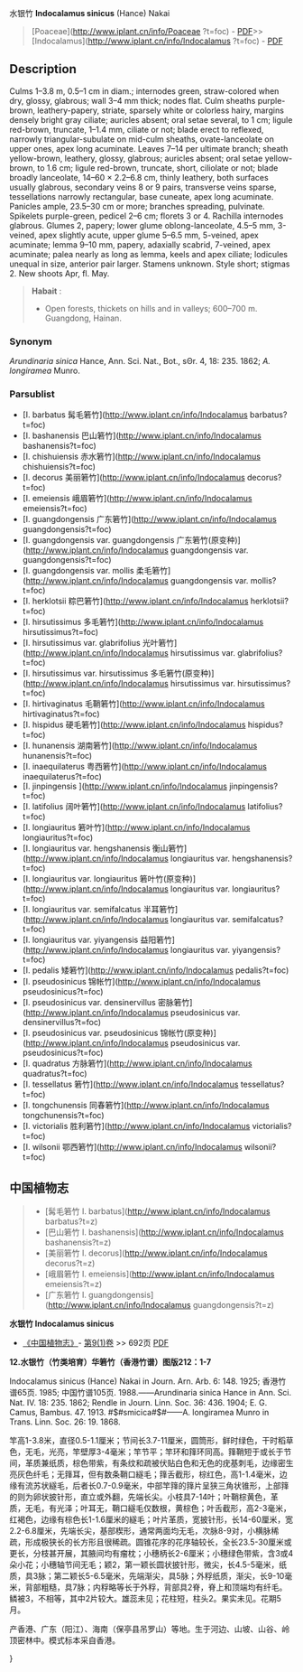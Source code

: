 水银竹 **Indocalamus sinicus** (Hance) Nakai

> [Poaceae](http://www.iplant.cn/info/Poaceae ?t=foc) - [PDF](http://iplant.cn/foc/pdf/Poaceae.pdf)>>[Indocalamus](http://www.iplant.cn/info/Indocalamus ?t=foc) - [PDF](http://www.iplant.cn/foc/pdf/Indocalamus.pdf)

## Description

Culms 1–3.8 m, 0.5–1 cm in diam.; internodes green, straw-colored when dry, glossy, glabrous; wall 3–4 mm thick; nodes flat. Culm sheaths purple-brown, leathery-papery, striate, sparsely white or colorless hairy, margins densely bright gray ciliate; auricles absent; oral setae several, to 1 cm; ligule red-brown, truncate, 1–1.4 mm, ciliate or not; blade erect to reflexed, narrowly triangular-subulate on mid-culm sheaths, ovate-lanceolate on upper ones, apex long acuminate. Leaves 7–14 per ultimate branch; sheath yellow-brown, leathery, glossy, glabrous; auricles absent; oral setae yellow-brown, to 1.6 cm; ligule red-brown, truncate, short, ciliolate or not; blade broadly lanceolate, 14–60 × 2.2–6.8 cm, thinly leathery, both surfaces usually glabrous, secondary veins 8 or 9 pairs, transverse veins sparse, tessellations narrowly rectangular, base cuneate, apex long acuminate. Panicles ample, 23.5–30 cm or more; branches spreading, pulvinate. Spikelets purple-green, pedicel 2–6 cm; florets 3 or 4. Rachilla internodes glabrous. Glumes 2, papery; lower glume oblong-lanceolate, 4.5–5 mm, 3-veined, apex slightly acute, upper glume 5–6.5 mm, 5-veined, apex acuminate; lemma 9–10 mm, papery, adaxially scabrid, 7-veined, apex acuminate; palea nearly as long as lemma, keels and apex ciliate; lodicules unequal in size, anterior pair larger. Stamens unknown. Style short; stigmas 2. New shoots Apr, fl. May.

> **Habait** : 
>* Open forests, thickets on hills and in valleys; 600–700 m. Guangdong, Hainan.

### Synonym
*Arundinaria sinica* Hance, Ann. Sci. Nat., Bot., sΘr. 4, 18: 235. 1862; *A. longiramea* Munro.

### Parsublist

* [I.  barbatus  髯毛箬竹](http://www.iplant.cn/info/Indocalamus barbatus?t=foc)
* [I.  bashanensis  巴山箬竹](http://www.iplant.cn/info/Indocalamus bashanensis?t=foc)
* [I.  chishuiensis  赤水箬竹](http://www.iplant.cn/info/Indocalamus chishuiensis?t=foc)
* [I.  decorus  美丽箬竹](http://www.iplant.cn/info/Indocalamus decorus?t=foc)
* [I.  emeiensis  峨眉箬竹](http://www.iplant.cn/info/Indocalamus emeiensis?t=foc)
* [I.  guangdongensis  广东箬竹](http://www.iplant.cn/info/Indocalamus guangdongensis?t=foc)
* [I.  guangdongensis var. guangdongensis  广东箬竹(原变种)](http://www.iplant.cn/info/Indocalamus guangdongensis var. guangdongensis?t=foc)
* [I.  guangdongensis var. mollis  柔毛箬竹](http://www.iplant.cn/info/Indocalamus guangdongensis var. mollis?t=foc)
* [I.  herklotsii  粽巴箬竹](http://www.iplant.cn/info/Indocalamus herklotsii?t=foc)
* [I.  hirsutissimus  多毛箬竹](http://www.iplant.cn/info/Indocalamus hirsutissimus?t=foc)
* [I.  hirsutissimus var. glabrifolius  光叶箬竹](http://www.iplant.cn/info/Indocalamus hirsutissimus var. glabrifolius?t=foc)
* [I.  hirsutissimus var. hirsutissimus  多毛箬竹(原变种)](http://www.iplant.cn/info/Indocalamus hirsutissimus var. hirsutissimus?t=foc)
* [I.  hirtivaginatus  毛鞘箬竹](http://www.iplant.cn/info/Indocalamus hirtivaginatus?t=foc)
* [I.  hispidus  硬毛箬竹](http://www.iplant.cn/info/Indocalamus hispidus?t=foc)
* [I.  hunanensis  湖南箬竹](http://www.iplant.cn/info/Indocalamus hunanensis?t=foc)
* [I.  inaequilaterus  粤西箬竹](http://www.iplant.cn/info/Indocalamus inaequilaterus?t=foc)
* [I.  jinpingensis  ](http://www.iplant.cn/info/Indocalamus jinpingensis?t=foc)
* [I.  latifolius  阔叶箬竹](http://www.iplant.cn/info/Indocalamus latifolius?t=foc)
* [I.  longiauritus  箬叶竹](http://www.iplant.cn/info/Indocalamus longiauritus?t=foc)
* [I.  longiauritus var. hengshanensis  衡山箬竹](http://www.iplant.cn/info/Indocalamus longiauritus var. hengshanensis?t=foc)
* [I.  longiauritus var. longiauritus  箬叶竹(原变种)](http://www.iplant.cn/info/Indocalamus longiauritus var. longiauritus?t=foc)
* [I.  longiauritus var. semifalcatus  半耳箬竹](http://www.iplant.cn/info/Indocalamus longiauritus var. semifalcatus?t=foc)
* [I.  longiauritus var. yiyangensis  益阳箬竹](http://www.iplant.cn/info/Indocalamus longiauritus var. yiyangensis?t=foc)
* [I.  pedalis  矮箬竹](http://www.iplant.cn/info/Indocalamus pedalis?t=foc)
* [I.  pseudosinicus  锦帐竹](http://www.iplant.cn/info/Indocalamus pseudosinicus?t=foc)
* [I.  pseudosinicus var. densinervillus  密脉箬竹](http://www.iplant.cn/info/Indocalamus pseudosinicus var. densinervillus?t=foc)
* [I.  pseudosinicus var. pseudosinicus  锦帐竹(原变种)](http://www.iplant.cn/info/Indocalamus pseudosinicus var. pseudosinicus?t=foc)
* [I.  quadratus  方脉箬竹](http://www.iplant.cn/info/Indocalamus quadratus?t=foc)
* [I.  tessellatus  箬竹](http://www.iplant.cn/info/Indocalamus tessellatus?t=foc)
* [I.  tongchunensis  同春箬竹](http://www.iplant.cn/info/Indocalamus tongchunensis?t=foc)
* [I.  victorialis  胜利箬竹](http://www.iplant.cn/info/Indocalamus victorialis?t=foc)
* [I.  wilsonii  鄂西箬竹](http://www.iplant.cn/info/Indocalamus wilsonii?t=foc)

## 中国植物志

> * [髯毛箬竹  I.  barbatus](http://www.iplant.cn/info/Indocalamus barbatus?t=z)
> * [巴山箬竹  I.  bashanensis](http://www.iplant.cn/info/Indocalamus bashanensis?t=z)
> * [美丽箬竹  I.  decorus](http://www.iplant.cn/info/Indocalamus decorus?t=z)
> * [峨眉箬竹  I.  emeiensis](http://www.iplant.cn/info/Indocalamus emeiensis?t=z)
> * [广东箬竹  I.  guangdongensis](http://www.iplant.cn/info/Indocalamus guangdongensis?t=z)

**水银竹 Indocalamus sinicus**

* [《中国植物志》](http://www.iplant.cn/frps)- [第9(1)卷](http://www.iplant.cn/frps/vol/9(1)) >> 692页 [PDF](http://www.iplant.cn/frps/pdf/9(1)/692.pdf)

**12.水银竹（竹类培育）华箬竹（香港竹谱）图版212：1-7**

Indocalamus sinicus (Hance) Nakai in Journ. Arn. Arb. 6: 148. 1925; 香港竹谱65页. 1985; 中国竹谱105页. 1988.——Arundinaria sinica Hance in Ann. Sci. Nat. IV. 18: 235. 1862; Rendle in Journ. Linn. Soc. 36: 436. 1904; E. G. Camus, Bambus. 47. 1913. #$#smicica#$#——A. longiramea Munro in Trans. Linn. Soc. 26: 19. 1868.

竿高1-3.8米，直径0.5-1.1厘米；节间长3.7-11厘米，圆筒形，鲜时绿色，干时稻草色，无毛，光亮，竿壁厚3-4毫米；竿节平；竿环和箨环同高。箨鞘短于或长于节间，革质兼纸质，棕色带紫，有条纹和疏被伏贴白色和无色的疣基刺毛，边缘密生亮灰色纤毛；无箨耳，但有数条鞘口繸毛；箨舌截形，棕红色，高1-1.4毫米，边缘有流苏状繸毛，后者长0.7-0.9毫米，中部竿箨的箨片呈狭三角状锥形，上部箨的则为卵状披针形，直立或外翻，先端长尖。小枝具7-14叶；叶鞘棕黄色，革质，无毛，有光泽；叶耳无，鞘口繸毛仅数根，黄棕色；叶舌截形，高2-3毫米，红褐色，边缘有棕色长1-1.6厘米的繸毛；叶片革质，宽披针形，长14-60厘米，宽2.2-6.8厘米，先端长尖，基部楔形，通常两面均无毛，次脉8-9对，小横脉稀疏，形成极狭长的长方形且很稀疏。圆锥花序的花序轴较长，全长23.5-30厘米或更长，分枝甚开展，其腋间均有瘤枕；小穗柄长2-6厘米；小穗绿色带紫，含3或4朵小花；小穗轴节间无毛；颖2，第一颖长圆状披针形，微尖，长4.5-5毫米，纸质，具3脉；第二颖长5-6.5毫米，先端渐尖，具5脉；外稃纸质，渐尖，长9-10毫米，背部粗糙，具7脉；内稃略等长于外稃，背部具2脊，脊上和顶端均有纤毛。鳞被3，不相等，其中2片较大。雄蕊未见；花柱短，柱头2。果实未见。花期5月。

产香港、广东（阳江）、海南（保亭县吊罗山）等地。生于河边、山坡、山谷、岭顶密林中。模式标本采自香港。

}